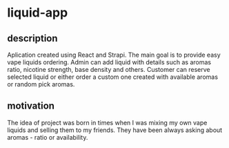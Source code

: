 # liquid-app

## description
Aplication created using React and Strapi. The main goal is to provide easy vape liquids ordering. 
Admin can add liquid with details such as aromas ratio, nicotine strength, base density and others. Customer can reserve selected liquid or either order a custom one 
created with available aromas or random pick aromas.

## motivation
The idea of project was born in times when I was mixing my own vape liquids and selling them to my friends. They have been always asking about aromas - ratio or availability.
